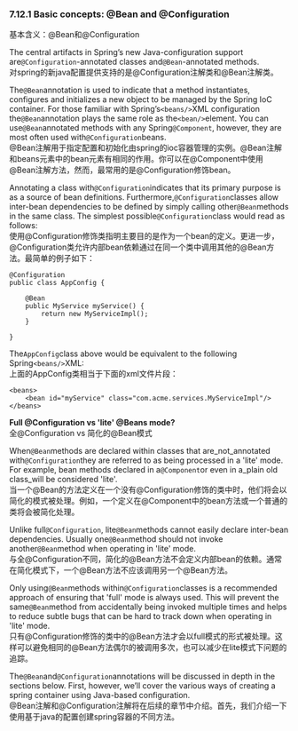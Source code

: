 ### 7.12.1 Basic concepts: @Bean and @Configuration

基本含义：@Bean和@Configuration

The central artifacts in Spring’s new Java-configuration support are`@Configuration`-annotated classes and`@Bean`-annotated methods.  
对spring的新java配置提供支持的是@Configuration注解类和@Bean注解类。

The`@Bean`annotation is used to indicate that a method instantiates, configures and initializes a new object to be managed by the Spring IoC container. For those familiar with Spring’s`<beans/>`XML configuration the`@Bean`annotation plays the same role as the`<bean/>`element. You can use`@Bean`annotated methods with any Spring`@Component`, however, they are most often used with`@Configuration`beans.  
@Bean注解用于指定配置和初始化由spring的ioc容器管理的实例。@Bean注解和beans元素中的bean元素有相同的作用。你可以在@Component中使用@Bean注解方法，然而，最常用的是@Configuration修饰bean。

Annotating a class with`@Configuration`indicates that its primary purpose is as a source of bean definitions. Furthermore,`@Configuration`classes allow inter-bean dependencies to be defined by simply calling other`@Bean`methods in the same class. The simplest possible`@Configuration`class would read as follows:  
使用@Configuration修饰类指明主要目的是作为一个bean的定义。更进一步，@Configuration类允许内部bean依赖通过在同一个类中调用其他的@Bean方法。最简单的例子如下：

```
@Configuration
public class AppConfig {

    @Bean
    public MyService myService() {
        return new MyServiceImpl();
    }

}
```

The`AppConfig`class above would be equivalent to the following Spring`<beans/>`XML:  
上面的AppConfig类相当于下面的xml文件片段：

```
<beans>
    <bean id="myService" class="com.acme.services.MyServiceImpl"/>
</beans>
```

**Full @Configuration vs 'lite' @Beans mode?**  
全@Configuration vs 简化的@Bean模式

When`@Bean`methods are declared within classes that are\_not\_annotated with`@Configuration`they are referred to as being processed in a 'lite' mode. For example, bean methods declared in a`@Component`or even in a\_plain old class\_will be considered 'lite'.  
当一个@Bean的方法定义在一个没有@Configuration修饰的类中时，他们将会以简化的模式被处理。例如，一个定义在@Component中的bean方法或一个普通的类将会被简化处理。

Unlike full`@Configuration`, lite`@Bean`methods cannot easily declare inter-bean dependencies. Usually one`@Bean`method should not invoke another`@Bean`method when operating in 'lite' mode.  
与全@Configuration不同，简化的@Bean方法不会定义内部bean的依赖。通常在简化模式下，一个@Bean方法不应该调用另一个@Bean方法。

Only using`@Bean`methods within`@Configuration`classes is a recommended approach of ensuring that 'full' mode is always used. This will prevent the same`@Bean`method from accidentally being invoked multiple times and helps to reduce subtle bugs that can be hard to track down when operating in 'lite' mode.  
只有@Configuration修饰的类中的@Bean方法才会以full模式的形式被处理。这样可以避免相同的@Bean方法偶尔的被调用多次，也可以减少在lite模式下问题的追踪。

The`@Bean`and`@Configuration`annotations will be discussed in depth in the sections below. First, however, we’ll cover the various ways of creating a spring container using Java-based configuration.  
@Bean注解和@Configuration注解将在后续的章节中介绍。首先，我们介绍一下使用基于java的配置创建spring容器的不同方法。

